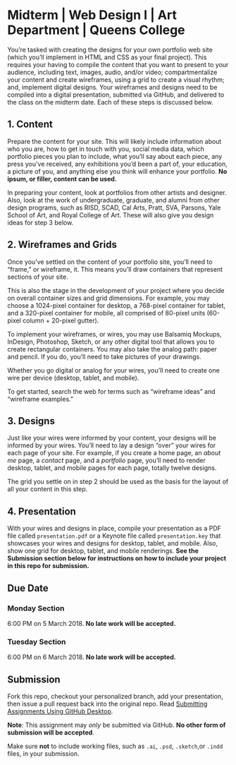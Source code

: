# Midterm | Web Design I | Art Department | Queens College

You’re tasked with creating the designs for your own portfolio web site (which you’ll implement in HTML and CSS as your final project). This requires your having to compile the content that you want to present to your audience, including text, images, audio, and/or video; compartmentalize your content and create wireframes, using a grid to create a visual rhythm; and, implement digital designs. Your wireframes and designs need to be compiled into a digital presentation, submitted via GitHub, and delivered to the class on the midterm date. Each of these steps is discussed below.

## 1. Content

Prepare the content for your site. This will likely include information about who you are, how to get in touch with you, social media data, which portfolio pieces you plan to include, what you’ll say about each piece, any press you’ve received, any exhibitions you’d been a part of, your education, a picture of you, and anything else you think will enhance your portfolio. **No ipsum, or filler, content can be used.**

In preparing your content, look at portfolios from other artists and designer. Also, look at the work of undergraduate, graduate, and alumni from other design programs, such as RISD, SCAD, Cal Arts, Pratt, SVA, Parsons, Yale School of Art, and Royal College of Art. These will also give you design ideas for step 3 below.

## 2. Wireframes and Grids

Once you’ve settled on the content of your portfolio site, you’ll need to “frame,” or wireframe, it. This means you’ll draw containers that represent sections of your site.

This is also the stage in the development of your project where you decide on overall container sizes and grid dimensions. For example, you may choose a 1024-pixel container for desktop, a 768-pixel container for tablet, and a 320-pixel container for mobile, all comprised of 80-pixel units (60-pixel column + 20-pixel gutter).

To implement your wireframes, or wires, you may use Balsamiq Mockups, InDesign, Photoshop, Sketch, or any other digital tool that allows you to create rectangular containers. You may also take the analog path: paper and pencil. If you do, you’ll need to take pictures of your drawings.

Whether you go digital or analog for your wires, you’ll need to create one wire per device (desktop, tablet, and mobile).

To get started, search the web for terms such as “wireframe ideas” and “wireframe examples.”

## 3. Designs

Just like your wires were informed by your content, your designs will be informed by your wires. You’ll need to lay a design “over” your wires for each page of your site. For example, if you create a home page, an *about me* page, a *contact* page, and a *portfolio* page, you’ll need to render desktop, tablet, and mobile pages for each page, totally twelve designs.

The grid you settle on in step 2 should be used as the basis for the layout of all your content in this step.

## 4. Presentation

With your wires and designs in place, compile your presentation as a PDF file called `presentation.pdf` or a Keynote file called `presentation.key` that showcases your wires and designs for desktop, tablet, and mobile. Also, show one grid for desktop, tablet, and mobile renderings. **See the Submission section below for instructions on how to include your project in this repo for submission.**

## Due Date

### Monday Section
6:00 PM on 5 March 2018. **No late work will be accepted.**

### Tuesday Section
6:00 PM on 6 March 2018. **No late work will be accepted.**

## Submission

Fork this repo, checkout your personalized branch, add your presentation, then issue a pull request back into the original repo. Read [Submitting Assignments Using GitHub Desktop](http://code-warrior.github.io/tutorials/submitting-assignments-using-github-desktop/).

**Note**: This assignment may *only* be submitted via GitHub. **No other form of submission will be accepted**.

Make sure **not** to include working files, such as `.ai`, `.psd`, `.sketch`,or `.indd` files, in your submission.
